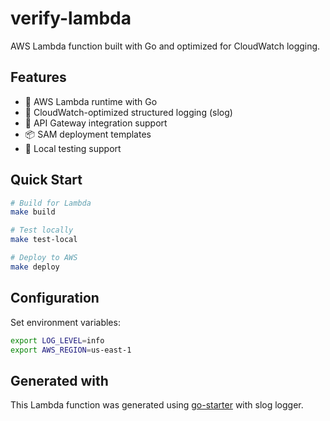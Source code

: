 # verify-lambda

AWS Lambda function built with Go and optimized for CloudWatch logging.

## Features

- 🚀 AWS Lambda runtime with Go
- 📝 CloudWatch-optimized structured logging (slog)
- 🔌 API Gateway integration support
- 📦 SAM deployment templates
- 🧪 Local testing support

## Quick Start

```bash
# Build for Lambda
make build

# Test locally
make test-local

# Deploy to AWS
make deploy
```

## Configuration

Set environment variables:

```bash
export LOG_LEVEL=info
export AWS_REGION=us-east-1
```

## Generated with

This Lambda function was generated using [go-starter](https://github.com/francknouama/go-starter) with slog logger.